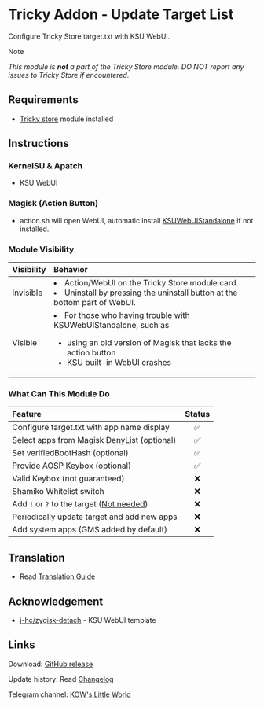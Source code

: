 # Tricky Addon - Update Target List
Configure Tricky Store target.txt with KSU WebUI.

> [!NOTE]
> _This module is **not** a part of the Tricky Store module. DO NOT report any issues to Tricky Store if encountered._

## Requirements
- [Tricky store](https://github.com/5ec1cff/TrickyStore) module installed

## Instructions
### KernelSU & Apatch
- KSU WebUI

### Magisk (Action Button)
- action.sh will open WebUI, automatic install [KSUWebUIStandalone](https://github.com/5ec1cff/KsuWebUIStandalone) if not installed.

### Module Visibility
| Visibility | Behavior|
| :--- | :--- |
| Invisible | <li>Action/WebUI on the Tricky Store module card.</li><li>Uninstall by pressing the uninstall button at the bottom part of WebUI.</li> |
| Visible | <li>For those who having trouble with KSUWebUIStandalone, such as</li><ul><li>using an old version of Magisk that lacks the action button</li><li>KSU built-in WebUI crashes</li></ul> |

### What Can This Module Do
| Feature | Status |
|:---|:---:|
| Configure target.txt with app name display | ✅ |
| Select apps from Magisk DenyList (optional) | ✅ |
| Set verifiedBootHash (optional) | ✅ |
| Provide AOSP Keybox (optional) | ✅ |
| Valid Keybox (not guaranteed) | ❌ |
| Shamiko Whitelist switch | ❌ |
| Add `!` or `?` to the target ([Not needed](https://github.com/5ec1cff/TrickyStore/releases/tag/1.1.0)) | ❌ |
| Periodically update target and add new apps | ❌ |
| Add system apps (GMS added by default) | ❌ |

## Translation
- Read [Translation Guide](https://github.com/KOWX712/Tricky-Addon-Update-Target-List/blob/main/module/webroot/locales/A-translate.md)

## Acknowledgement
- [j-hc/zygisk-detach](https://github.com/j-hc/zygisk-detach) - KSU WebUI template

## Links
Download: [GitHub release](https://github.com/KOWX712/Tricky-Addon-Update-Target-List/releases)

Update history: Read [Changelog](https://github.com/KOWX712/Tricky-Addon-Update-Target-List/blob/main/changelog.md)

Telegram channel: [KOW's Little World](https://t.me/kowchannel)
